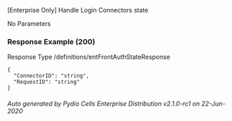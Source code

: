 






 
[Enterprise Only] Handle Login Connectors state  


No Parameters



### Response Example (200)
Response Type /definitions/entFrontAuthStateResponse

```
{
  "ConnectorID": "string",
  "RequestID": "string"
}
```




###### Auto generated by Pydio Cells Enterprise Distribution v2.1.0-rc1 on 22-Jun-2020
